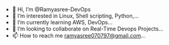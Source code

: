 - 👋 Hi, I’m @Ramyasree-DevOps
- 👀 I’m interested in Linux, Shell scripting, Python,...
- 🌱 I’m currently learning AWS, DevOps...
- 💞️ I’m looking to collaborate on Real-Time Devops Projects...
- 📫 How to reach me ramyasree070797@gmail.com...

<!---
Ramyasree-DevOps/Ramyasree-DevOps is a ✨ special ✨ repository because its `README.md` (this file) appears on your GitHub profile.
You can click the Preview link to take a look at your changes.
--->
